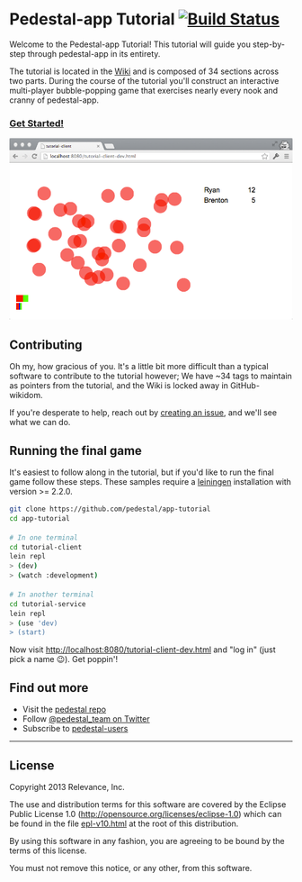 # Pedestal-app Tutorial [![Build Status](https://travis-ci.org/pedestal/app-tutorial.png)](https://travis-ci.org/pedestal/app-tutorial)

Welcome to the Pedestal-app Tutorial! This tutorial will guide you step-by-step through pedestal-app in its entirety.

The tutorial is located in the [Wiki](../../wiki) and is composed of 34 sections across two parts. During the course
of the tutorial you'll construct an interactive multi-player bubble-popping game that exercises nearly every nook and
cranny of pedestal-app.

### [Get Started!](../../wiki)

![Part 2](part-2-screenshot.png)

## Contributing

Oh my, how gracious of you. It's a little bit more difficult than a typical software to contribute to the tutorial
however; We have ~34 tags to maintain as pointers from the tutorial, and the Wiki is locked away in GitHub-wikidom.

If you're desperate to help, reach out by [creating an issue](../../issues/new), and we'll see what we can do.

## Running the final game

It's easiest to follow along in the tutorial, but if you'd like to run the final game follow these steps. These samples require a [leiningen](https://github.com/technomancy/leiningen#installation) installation with version >= 2.2.0.

```bash
git clone https://github.com/pedestal/app-tutorial
cd app-tutorial

# In one terminal
cd tutorial-client
lein repl
> (dev)
> (watch :development)

# In another terminal
cd tutorial-service
lein repl
> (use 'dev)
> (start)
```

Now visit <http://localhost:8080/tutorial-client-dev.html> and "log in" (just pick a name :wink:). Get poppin'!

## Find out more

* Visit the [pedestal repo](https://github.com/pedestal/pedestal)
* Follow [@pedestal_team on Twitter](http://twitter.com/pedestal_team)
* Subscribe to [pedestal-users](https://groups.google.com/d/forum/pedestal-users)

---

## License
Copyright 2013 Relevance, Inc.

The use and distribution terms for this software are covered by the
Eclipse Public License 1.0 (http://opensource.org/licenses/eclipse-1.0)
which can be found in the file [epl-v10.html](epl-v10.html) at the root of this distribution.

By using this software in any fashion, you are agreeing to be bound by
the terms of this license.

You must not remove this notice, or any other, from this software.
